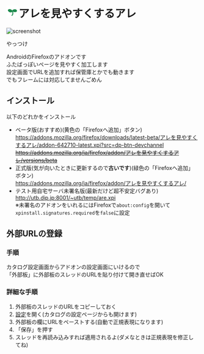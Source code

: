 # ![](https://github.com/utubo/are4are/raw/master/src/icons/are4are-32.png)アレを見やすくするアレ

![screenshot](https://addons.cdn.mozilla.net/user-media/previews/full/181/181630.png)

やっつけ

AndroidのFirefoxのアドオンです  
ふたばっぽいページを見やすく加工します  
設定画面でURLを追加すれば保管庫とかでも動きます  
でもフレームには対応してませんごめん

## インストール
以下のどれかをインストール  
 - ベータ版(おすすめ)(黄色の「Firefoxへ追加」ボタン)  
<https://addons.mozilla.org/firefox/downloads/latest-beta/アレを見やすくするアレ/addon-642710-latest.xpi?src=dp-btn-devchannel>  
~~<https://addons.mozilla.org/ja/firefox/addon/アレを見やすくするアレ/versions/beta>~~  
 - 正式版(気が向いたときに更新するので**古いです**)(緑色の「Firefoxへ追加」ボタン)  
<https://addons.mozilla.org/ja/firefox/addon/アレを見やすくするアレ/>  
 - テスト用自宅サーバ未署名版(最新だけど超不安定バグあり)  
<http://utb.dip.jp:8001/~utb/temp/are.xpi>  
※未署名のアドオンをいれるにはFirefoxで`about:config`を開いて`xpinstall.signatures.required`を`false`に設定

## 外部URLの登録
### 手順
カタログ設定画面からアドオンの設定画面にいけるので  
「外部板」に外部板のスレッドのURLを貼り付けて開き直せばOK

### 詳細な手順
1. 外部板のスレッドのURLをコピーしておく
1. [設定](http://x123.x0.to/~are/)を開く(カタログの設定ページからも開けます)
1. 外部板の欄にURLをペーストする(自動で正規表現になります)
1. 「保存」を押す
1. スレッドを再読み込みすれば適用されるよ(ダメなときは正規表現を修正してね)

